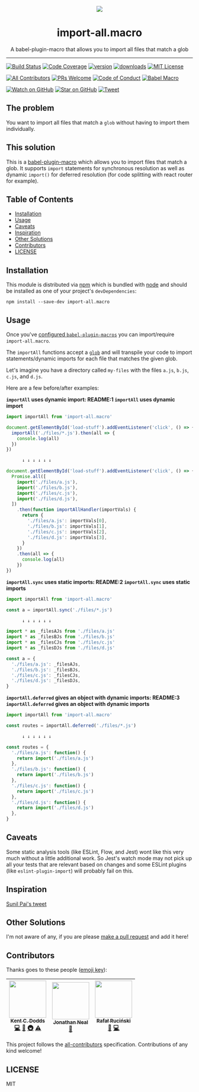 <p align="center">
<a href="https://codefund.io/properties/509/visit-sponsor">
<img src="https://codefund.io/properties/509/sponsor" />
</a>
</p>

<div align="center">
<h1>import-all.macro</h1>

<p>A babel-plugin-macro that allows you to import all files that match a glob</p>
</div>

<hr />

[![Build Status][build-badge]][build]
[![Code Coverage][coverage-badge]][coverage]
[![version][version-badge]][package]
[![downloads][downloads-badge]][npmtrends]
[![MIT License][license-badge]][license]

[![All Contributors](https://img.shields.io/badge/all_contributors-3-orange.svg?style=flat-square)](#contributors)
[![PRs Welcome][prs-badge]][prs]
[![Code of Conduct][coc-badge]][coc]
[![Babel Macro][macros-badge]][babel-plugin-macros]

[![Watch on GitHub][github-watch-badge]][github-watch]
[![Star on GitHub][github-star-badge]][github-star]
[![Tweet][twitter-badge]][twitter]

## The problem

You want to import all files that match a `glob` without having to import them
individually.

## This solution

This is a [babel-plugin-macro][babel-plugin-macros] which allows you to import files that
match a glob. It supports `import` statements for synchronous resolution as well
as dynamic `import()` for deferred resolution (for code splitting with react
router for example).

## Table of Contents

<!-- START doctoc generated TOC please keep comment here to allow auto update -->

<!-- DON'T EDIT THIS SECTION, INSTEAD RE-RUN doctoc TO UPDATE -->

* [Installation](#installation)
* [Usage](#usage)
* [Caveats](#caveats)
* [Inspiration](#inspiration)
* [Other Solutions](#other-solutions)
* [Contributors](#contributors)
* [LICENSE](#license)

<!-- END doctoc generated TOC please keep comment here to allow auto update -->

## Installation

This module is distributed via [npm][npm] which is bundled with [node][node] and
should be installed as one of your project's `devDependencies`:

```
npm install --save-dev import-all.macro
```

## Usage

Once you've [configured `babel-plugin-macros`](https://github.com/kentcdodds/babel-plugin-macros/blob/master/other/docs/user.md) you can
import/require `import-all.macro`.

The `importAll` functions accept a [`glob`][glob] and will transpile your code
to import statements/dynamic imports for each file that matches the given glob.

Let's imagine you have a directory called `my-files` with the files
`a.js`, `b.js`, `c.js`, and `d.js`.

Here are a few before/after examples:

<!-- SNAP_TO_README:START -->

<!-- This section is generated by the other/snap-to-readme.js script. -->

<!-- Do not edit directly. -->

**`importAll` uses dynamic import: README:1 `importAll` uses dynamic import**

```javascript
import importAll from 'import-all.macro'

document.getElementById('load-stuff').addEventListener('click', () => {
  importAll('./files/*.js').then(all => {
    console.log(all)
  })
})

      ↓ ↓ ↓ ↓ ↓ ↓

document.getElementById('load-stuff').addEventListener('click', () => {
  Promise.all([
    import('./files/a.js'),
    import('./files/b.js'),
    import('./files/c.js'),
    import('./files/d.js'),
  ])
    .then(function importAllHandler(importVals) {
      return {
        './files/a.js': importVals[0],
        './files/b.js': importVals[1],
        './files/c.js': importVals[2],
        './files/d.js': importVals[3],
      }
    })
    .then(all => {
      console.log(all)
    })
})
```

**`importAll.sync` uses static imports: README:2 `importAll.sync` uses static imports**

```javascript
import importAll from 'import-all.macro'

const a = importAll.sync('./files/*.js')

      ↓ ↓ ↓ ↓ ↓ ↓

import * as _filesAJs from './files/a.js'
import * as _filesBJs from './files/b.js'
import * as _filesCJs from './files/c.js'
import * as _filesDJs from './files/d.js'

const a = {
  './files/a.js': _filesAJs,
  './files/b.js': _filesBJs,
  './files/c.js': _filesCJs,
  './files/d.js': _filesDJs,
}
```

**`importAll.deferred` gives an object with dynamic imports: README:3 `importAll.deferred` gives an object with dynamic imports**

```javascript
import importAll from 'import-all.macro'

const routes = importAll.deferred('./files/*.js')

      ↓ ↓ ↓ ↓ ↓ ↓

const routes = {
  './files/a.js': function() {
    return import('./files/a.js')
  },
  './files/b.js': function() {
    return import('./files/b.js')
  },
  './files/c.js': function() {
    return import('./files/c.js')
  },
  './files/d.js': function() {
    return import('./files/d.js')
  },
}
```

<!-- SNAP_TO_README:END -->

## Caveats

Some static analysis tools (like ESLint, Flow, and Jest) wont like this very much
without a little additional work. So Jest's watch mode may not pick up all your
tests that are relevant based on changes and some ESLint plugins
(like `eslint-plugin-import`) will probably fail on this.

## Inspiration

[Sunil Pai's tweet][sunil-tweet]

## Other Solutions

I'm not aware of any, if you are please [make a pull request][prs] and add it
here!

## Contributors

Thanks goes to these people ([emoji key][emojis]):

<!-- ALL-CONTRIBUTORS-LIST:START - Do not remove or modify this section -->

<!-- prettier-ignore -->
| [<img src="https://avatars.githubusercontent.com/u/1500684?v=3" width="100px;"/><br /><sub><b>Kent C. Dodds</b></sub>](https://kentcdodds.com)<br />[💻](https://github.com/kentcdodds/import-all.macro/commits?author=kentcdodds "Code") [📖](https://github.com/kentcdodds/import-all.macro/commits?author=kentcdodds "Documentation") [🚇](#infra-kentcdodds "Infrastructure (Hosting, Build-Tools, etc)") [⚠️](https://github.com/kentcdodds/import-all.macro/commits?author=kentcdodds "Tests") | [<img src="https://avatars0.githubusercontent.com/u/188426?v=4" width="100px;"/><br /><sub><b>Jonathan Neal</b></sub>](http://jonathantneal.com)<br />[📖](https://github.com/kentcdodds/import-all.macro/commits?author=jonathantneal "Documentation") | [<img src="https://avatars0.githubusercontent.com/u/6004414?v=4" width="100px;"/><br /><sub><b>Rafał Ruciński</b></sub>](https://fatfisz.com)<br />[🐛](https://github.com/kentcdodds/import-all.macro/issues?q=author%3Afatfisz "Bug reports") [💻](https://github.com/kentcdodds/import-all.macro/commits?author=fatfisz "Code") |
| :---: | :---: | :---: |

<!-- ALL-CONTRIBUTORS-LIST:END -->

This project follows the [all-contributors][all-contributors] specification.
Contributions of any kind welcome!

## LICENSE

MIT

[npm]: https://www.npmjs.com/
[node]: https://nodejs.org
[build-badge]: https://img.shields.io/travis/kentcdodds/import-all.macro.svg?style=flat-square
[build]: https://travis-ci.org/kentcdodds/import-all.macro
[coverage-badge]: https://img.shields.io/codecov/c/github/kentcdodds/import-all.macro.svg?style=flat-square
[coverage]: https://codecov.io/github/kentcdodds/import-all.macro
[version-badge]: https://img.shields.io/npm/v/import-all.macro.svg?style=flat-square
[package]: https://www.npmjs.com/package/import-all.macro
[downloads-badge]: https://img.shields.io/npm/dm/import-all.macro.svg?style=flat-square
[npmtrends]: http://www.npmtrends.com/import-all.macro
[license-badge]: https://img.shields.io/npm/l/import-all.macro.svg?style=flat-square
[license]: https://github.com/kentcdodds/import-all.macro/blob/master/LICENSE
[prs-badge]: https://img.shields.io/badge/PRs-welcome-brightgreen.svg?style=flat-square
[prs]: http://makeapullrequest.com
[donate-badge]: https://img.shields.io/badge/$-support-green.svg?style=flat-square
[coc-badge]: https://img.shields.io/badge/code%20of-conduct-ff69b4.svg?style=flat-square
[coc]: https://github.com/kentcdodds/import-all.macro/blob/master/other/CODE_OF_CONDUCT.md
[macros-badge]: https://img.shields.io/badge/babel--macro-%F0%9F%8E%A3-f5da55.svg?style=flat-square
[babel-plugin-macros]: https://github.com/kentcdodds/babel-plugin-macros
[github-watch-badge]: https://img.shields.io/github/watchers/kentcdodds/import-all.macro.svg?style=social
[github-watch]: https://github.com/kentcdodds/import-all.macro/watchers
[github-star-badge]: https://img.shields.io/github/stars/kentcdodds/import-all.macro.svg?style=social
[github-star]: https://github.com/kentcdodds/import-all.macro/stargazers
[twitter]: https://twitter.com/intent/tweet?text=Check%20out%20import-all.macro%20by%20%40kentcdodds%20https%3A%2F%2Fgithub.com%2Fkentcdodds%2Fimport-all.macro%20%F0%9F%91%8D
[twitter-badge]: https://img.shields.io/twitter/url/https/github.com/kentcdodds/import-all.macro.svg?style=social
[emojis]: https://github.com/kentcdodds/all-contributors#emoji-key
[all-contributors]: https://github.com/kentcdodds/all-contributors
[glob]: https://www.npmjs.com/package/glob
[sunil-tweet]: https://twitter.com/threepointone/status/908290510225330176
